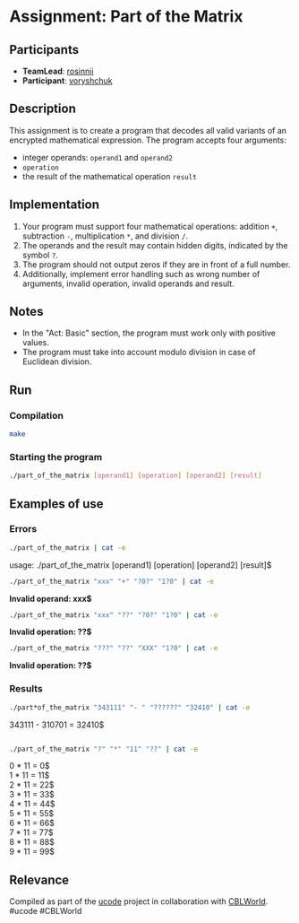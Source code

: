 # Assignment: Part of the Matrix

## Participants

- **TeamLead**: [rosinnii](https://lms.khpi.ucode-connect.study/users/rosinnii)
- **Participant**: [voryshchuk](https://lms.khpi.ucode-connect.study/users/voryshchuk)

## Description

This assignment is to create a program that decodes all valid variants of an encrypted mathematical expression. The program accepts four arguments:

- integer operands: `operand1` and `operand2`
- `operation`
- the result of the mathematical operation `result`

## Implementation

1. Your program must support four mathematical operations: addition `+`, subtraction `-`, multiplication `*`, and division `/`.
2. The operands and the result may contain hidden digits, indicated by the symbol `?`.
3. The program should not output zeros if they are in front of a full number.
4. Additionally, implement error handling such as wrong number of arguments, invalid operation, invalid operands and result.

## Notes

- In the "Act: Basic" section, the program must work only with positive values.
- The program must take into account modulo division in case of Euclidean division.

## Run

### Compilation

```sh
make
```

### Starting the program
```sh
./part_of_the_matrix [operand1] [operation] [operand2] [result]
```

## Examples of use

### Errors

```sh
./part_of_the_matrix | cat -e
```
usage: ./part_of_the_matrix [operand1] [operation] [operand2] [result]$  

```sh
./part_of_the_matrix "xxx" "+" "?0?" "1?0" | cat -e
```
**Invalid operand: xxx$**  


```sh
./part_of_the_matrix "xxx" "??" "?0?" "1?0" | cat -e
```
**Invalid operation: ??$**
 
```sh
./part_of_the_matrix "???" "??" "XXX" "1?0" | cat -e
```
**Invalid operation: ??$**

### Results

```sh
./part*of_the_matrix "343111" "- " "??????" "32410" | cat -e
```
343111 - 310701 = 32410$  
  

```sh

./part_of_the_matrix "?" "*" "11" "??" | cat -e
```
0 \* 11 = 0$  
1 \* 11 = 11$  
2 \* 11 = 22$  
3 \* 11 = 33$  
4 \* 11 = 44$  
5 \* 11 = 55$  
6 \* 11 = 66$  
7 \* 11 = 77$  
8 \* 11 = 88$  
9 \* 11 = 99$  

## Relevance

Compiled as part of the [ucode](https://lms.khpi.ucode-connect.study/) project in collaboration with [CBLWorld](https://lms.khpi.ucode-connect.study/). #ucode #CBLWorld
